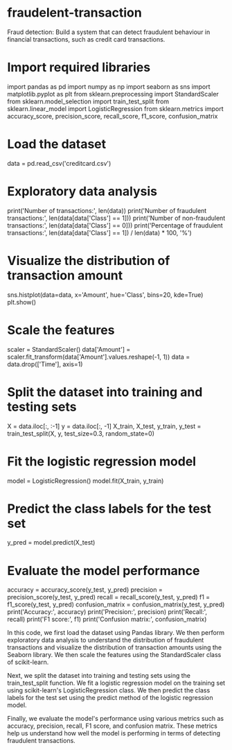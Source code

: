 # fraudelent-transaction
Fraud detection: Build a system that can detect fraudulent behaviour in financial transactions, such as credit card transactions.
# Import required libraries
import pandas as pd
import numpy as np
import seaborn as sns
import matplotlib.pyplot as plt
from sklearn.preprocessing import StandardScaler
from sklearn.model_selection import train_test_split
from sklearn.linear_model import LogisticRegression
from sklearn.metrics import accuracy_score, precision_score, recall_score, f1_score, confusion_matrix

# Load the dataset
data = pd.read_csv('creditcard.csv')

# Exploratory data analysis
print('Number of transactions:', len(data))
print('Number of fraudulent transactions:', len(data[data['Class'] == 1]))
print('Number of non-fraudulent transactions:', len(data[data['Class'] == 0]))
print('Percentage of fraudulent transactions:', len(data[data['Class'] == 1]) / len(data) * 100, '%')

# Visualize the distribution of transaction amount
sns.histplot(data=data, x='Amount', hue='Class', bins=20, kde=True)
plt.show()

# Scale the features
scaler = StandardScaler()
data['Amount'] = scaler.fit_transform(data['Amount'].values.reshape(-1, 1))
data = data.drop(['Time'], axis=1)

# Split the dataset into training and testing sets
X = data.iloc[:, :-1]
y = data.iloc[:, -1]
X_train, X_test, y_train, y_test = train_test_split(X, y, test_size=0.3, random_state=0)

# Fit the logistic regression model
model = LogisticRegression()
model.fit(X_train, y_train)

# Predict the class labels for the test set
y_pred = model.predict(X_test)

# Evaluate the model performance
accuracy = accuracy_score(y_test, y_pred)
precision = precision_score(y_test, y_pred)
recall = recall_score(y_test, y_pred)
f1 = f1_score(y_test, y_pred)
confusion_matrix = confusion_matrix(y_test, y_pred)
print('Accuracy:', accuracy)
print('Precision:', precision)
print('Recall:', recall)
print('F1 score:', f1)
print('Confusion matrix:', confusion_matrix)


In this code, we first load the dataset using Pandas library. We then perform exploratory data analysis to understand the distribution of fraudulent transactions and visualize the distribution of transaction amounts using the Seaborn library. We then scale the features using the StandardScaler class of scikit-learn.

Next, we split the dataset into training and testing sets using the train_test_split function. We fit a logistic regression model on the training set using scikit-learn's LogisticRegression class. We then predict the class labels for the test set using the predict method of the logistic regression model.

Finally, we evaluate the model's performance using various metrics such as accuracy, precision, recall, F1 score, and confusion matrix. These metrics help us understand how well the model is performing in terms of detecting fraudulent transactions.
